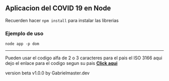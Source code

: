 ## Aplicacion del COVID 19 en Node

Recuerden hacer ```npm install``` para instalar las librerias


### Ejemplo de uso
```node
node app -p dom
```
***
Pueden usar el codigo alfa de 2 o 3 caracteres para el pais el ISO 3166
aqui dejo el enlace para el codigo segun su pais __[Click aqui](https://www.iban.com/country-codes)__

version beta v1.0.0 by Gabrielmaster.dev